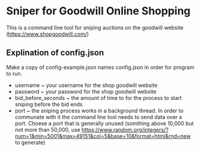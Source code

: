# Sniper for Goodwill Online Shopping

This is a command line tool for sniping auctions on the goodwill website (https://www.shopgoodwill.com/)

## Explination of config.json

Make a copy of config-example.json names config.json in order for program to run.

* username ~ your username for the shop goodwill website
* password ~ your password for the shop goodwill website
* bid_before_seconds ~ the amount of time to for the process to start sniping before the bid ends
* port ~ the sniping process works in a background thread. In order to communate with it the command line tool needs to send data over a port. Choese a port that is generally unused (somthing above 10,000 but not more than 50,000, use https://www.random.org/integers/?num=1&min=5001&max=49151&col=5&base=10&format=html&rnd=new to generate)